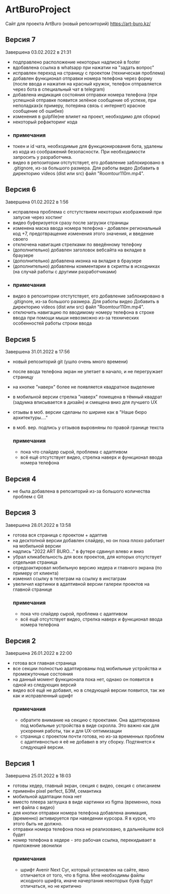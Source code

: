 # ArtBuroProject
Сайт для проекта ArtBuro (новый репозиторий)
https://art-buro.kz/
## Версия 7
Завершена 03.02.2022 в 21:31
- подправлено расположение некоторых надписей в footer
- вдобавлена ссылка в whatsapp при нажатии на "задать вопрос"
- исправлен переход на страницу с проектом (техническая проблема)
- добавлен функционал отправки номера телефона через форму (после ввода и нажатия на красный кружок, телефон отправляется через бота в специальный чат в telegram)
- добавлена индикация состояния отправки номера телефона (при успешной отправке появится зелёное сообщение об успехе, при неполадках(к примеру, потеряна связь с интернет) красное сообщение об ошибке)
- изменения в gulpfile(не влияет на проект, необходимо для сборки)
- некоторый рефакторинг кода
-   ### примечания
  - токен и id чата, необходимые для функционирования бота, удалены из кода из соображений безопасности. При необходимости запросить у разработчика.
  - видео в репозитории отстутствует, его добавление заблокировано в .gitignore, из-за большого размера. Для работы видео Добавить в директорию videos (dist или src) файл           "Roomtour110m.mp4".
## Версия 6
Завершена 01.02.2022 в 1:56
- исправлена проблема с отстутствием некоторых изображений при запуске через хостинг
- видео буферизуется сразу после загрузки страницы
- изменена маска ввода номера телефона - добавлен региональный код +7, предотвращение изменения этого значения, и введение своего
- отключена навигация стрелками по введённому телефону
- (дополнительно) добавлен заголовок вебсайта на вкладке в браузере
- (дополнительно) добавлена иконка на вкладке в браузере
- (дополнительно) добавлены комментарии в скрипты в исходниках (на случай работы с другими разработчиками)
-   ### примечания
  - видео в репозитории отстутствует, его добавление заблокировано в .gitignore, из-за большого размера. Для работы видео Добавить в директорию videos (dist или src) файл           "Roomtour110m.mp4".
  - отключить навигацию по вводимому номеру телефона в строке ввода при помощи мыши невозможно из-за технических особенностей работы строки ввода

## Версия 5
Завершена 31.01.2022 в 17:56
- новый репозиторий git (ушло очень много времени)
- после ввода телефона экран не улетает в начало, и не перегружает страницу
- на кнопке "наверх" более не появляется квадратное выделение
- в мобильной версии стрелка "наверх" помещена в тёмный квадрат (задумка вписывается в дизайн) и смещена вниз для лучшего UX
- отзывы в моб. версии сделаны по ширине как в "Наше бюро архитектуры...."
- в моб. вер. подпись у отзывов выровняны по правой границе текста

  ### примечания
  - пока что слайдер сырой, проблема с адаптивом
  - всё ещё отсутствует видео, стрелка наверх и функционал ввода номера телефона
## Версия 4
- не была добавлена в репозиторий из-за большого количества проблем с Git
## Версия 3
Завершена 28.01.2022 в 13:58
- готова вся страница c проектом + адаптив
- на десктопной версии добавлен слайдер, но он пока плохо работает на мобильной версии
- надпись "2022 ART BURO..." в футере сдвинул влево и вниз
- убрал кликабельность для всех проектов, для которых отсутствует отдельная страница
- отредоактировал мобильную версию хедера и главного экрана (по примеру от клиента)
- изменил ссылку в телеграм на ссылку в инстаграм
- увеличил картинки в адаптивной версии галереи проектов на главной странице
  ### примечания
  - пока что слайдер сырой, проблема с адаптивом
  - всё ещё отсутствует видео, стрелка наверх и функционал ввода номера телефона
## Версия 2
Завершена 26.01.2022 в 22:00
- готова вся главная страница
- все секции полностью адаптированы под мобильные устройства и промежуточные состояния
- на данный момент функционала пока нет, однако он появится в одной из следующих версий
- видео всё ещё не добавил, но в следующей версии появится, так же как и исправленный шрифт
  ### примечания
  - обратите внимание на секцию с проектами. Она адаптирована под мобильные устройства в виде скролла. Это важно как для ускорения работы, так и для UX-оптимизации
  - страница с проектом почти готова, но из-за временных проблем с адаптивностью я её не добавил в эту сборку. Подтянется к следующей версии.

## Версия 1
Завершена 25.01.2022 в 18:03
- готовы хедер, главный экран, секция с видео, секция с описанием
- применён pixel perfect, БЭМ, семантика
- мобильной адаптации пока нет
- вместо плеера заглушка в виде картинки из figma (временно, пока нет файла с видео)
- для кнопки отправки номера телефона добавлена анимация, (временно) активируется при наведении курсора. Я в курсе, что этого быть не должно.
- отправки номера телефона пока не реализовано, в дальнейшем всё будет
- номер телефона в хедере - это рабочая ссылка, перекидывает в приложение звонилки
  ### примечания
  - шрифт Avenir Next Cyr, который установлен на сайте, явно отличается от того, что в figmа. Мне необходимы файлы исходного шрифта, иначе начертания некоторых букв будут
    отличаться, но не критично
